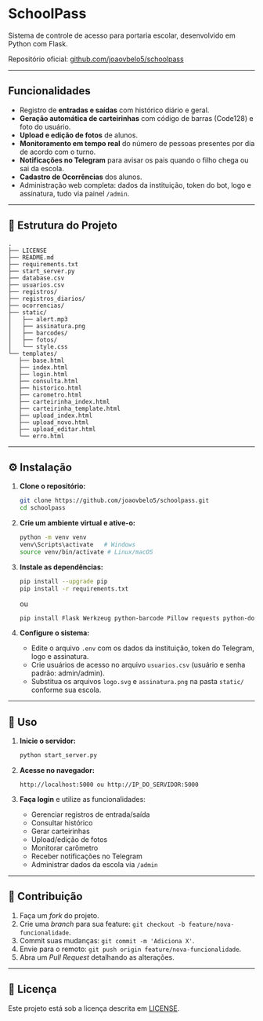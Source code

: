 # SchoolPass

Sistema de controle de acesso para portaria escolar, desenvolvido em Python com Flask.

Repositório oficial: [github.com/joaovbelo5/schoolpass](https://github.com/joaovbelo5/schoolpass)

---

## Funcionalidades

- Registro de **entradas e saídas** com histórico diário e geral.
- **Geração automática de carteirinhas** com código de barras (Code128) e foto do usuário.
- **Upload e edição de fotos** de alunos.
- **Monitoramento em tempo real** do número de pessoas presentes por dia de acordo com o turno.
- **Notificações no Telegram** para avisar os pais quando o filho chega ou sai da escola.
- **Cadastro de Ocorrências** dos alunos.
- Administração web completa: dados da instituição, token do bot, logo e assinatura, tudo via painel `/admin`.

---

## 📂 Estrutura do Projeto

```
.  
├── LICENSE
├── README.md
├── requirements.txt
├── start_server.py
├── database.csv
├── usuarios.csv
├── registros/
├── registros_diarios/
├── ocorrencias/
├── static/
│   ├── alert.mp3
│   ├── assinatura.png
│   ├── barcodes/
│   ├── fotos/
│   └── style.css
└── templates/
   ├── base.html
   ├── index.html
   ├── login.html
   ├── consulta.html
   ├── historico.html
   ├── carometro.html
   ├── carteirinha_index.html
   ├── carteirinha_template.html
   ├── upload_index.html
   ├── upload_novo.html
   ├── upload_editar.html
   └── erro.html
```

---

## ⚙️ Instalação

1. **Clone o repositório:**
   ```bash
   git clone https://github.com/joaovbelo5/schoolpass.git
   cd schoolpass
   ```

2. **Crie um ambiente virtual e ative-o:**
   ```bash
   python -m venv venv
   venv\Scripts\activate   # Windows
   source venv/bin/activate # Linux/macOS
   ```

3. **Instale as dependências:**
   ```bash
   pip install --upgrade pip
   pip install -r requirements.txt
   ```
   ou
   ```bash
   pip install Flask Werkzeug python-barcode Pillow requests python-dotenv Flask-Login
   ```


4. **Configure o sistema:**
   - Edite o arquivo `.env` com os dados da instituição, token do Telegram, logo e assinatura.
   - Crie usuários de acesso no arquivo `usuarios.csv` (usuário e senha padrão: admin/admin).
   - Substitua os arquivos `logo.svg` e `assinatura.png` na pasta `static/` conforme sua escola.

---

## 🚀 Uso

1. **Inicie o servidor:**
   ```bash
   python start_server.py
   ```

2. **Acesse no navegador:**
   ```
   http://localhost:5000 ou http://IP_DO_SERVIDOR:5000
   ```

3. **Faça login** e utilize as funcionalidades:
   - Gerenciar registros de entrada/saída
   - Consultar histórico
   - Gerar carteirinhas
   - Upload/edição de fotos
   - Monitorar carômetro
   - Receber notificações no Telegram
   - Administrar dados da escola via `/admin`

---

## 🤝 Contribuição

1. Faça um _fork_ do projeto.
2. Crie uma _branch_ para sua feature: `git checkout -b feature/nova-funcionalidade`.
3. Commit suas mudanças: `git commit -m 'Adiciona X'`.
4. Envie para o remoto: `git push origin feature/nova-funcionalidade`.
5. Abra um _Pull Request_ detalhando as alterações.

---

## 📄 Licença

Este projeto está sob a licença descrita em [LICENSE](LICENSE).
